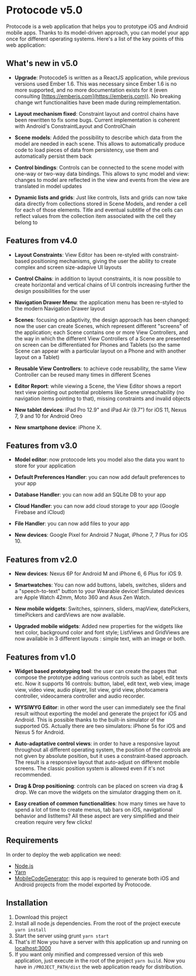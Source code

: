 # Protocode v5.0

Protocode is a web application that helps you to prototype iOS and Android mobile apps. Thanks to its model-driven approach, you can model your app once for different operating systems.
Here's a list of the key points of this web application:

## What's new in v5.0 ##
* __Upgrade__: Protocode5 is written as a ReactJS application, while previous versions used Ember 1.6. This was necessary since Ember 1.6 is no more supported, and no more documentation exists for it (even consulting [https://emberjs.com](https://emberjs.com)). No breaking change wrt functionalities have been made during reimplementation.

* __Layout mechanism fixed__: Constraint layout and control chains have been rewritten to fix some bugs. Current implementation is coherent with Android's ConstraintLayout and ControlChain

* __Scene models__: Added the possibility to describe which data from the model are needed in each scene. This allows to automatically produce code to load pieces of data from persistency, use them and automatically persist them back

* __Control bindings__: Controls can be connected to the scene model with one-way or two-way data bindings. This allows to sync model and view: changes to model are reflected in the view and events from the view are translated in model updates

* __Dynamic lists and grids__: Just like controls, lists and grids can now take data directly from collections stored in Scene Models, and render a cell for each of those elements. Title and eventual subtitle of the cells can reflect values from the collection item associated with the cell they belong to

## Features from v4.0 ##

* __Layout Constraints__: View Editor has been re-styled with constraint-based positioning mechanisms, giving the user the ability to create complex and screen size-adapive UI layouts

* __Control Chains__: in addition to layout constraints, it is now possible to create horizontal and vertical chains of UI controls increasing further the design possibilities for the user

* __Navigation Drawer Menu__: the application menu has been re-styled to the modern Navigation Drawer layout

* __Scenes__: focusing on adaptivity, the design approach has been changed: now the user can create Scenes, which represent different "screens" of the application; each Scene contains one or more View Controllers, and the way in which the different View Controllers of a Scene are presented on screen can be differentiated for Phones and Tablets (so the same Scene can appear with a particular layout on a Phone and with another layout on a Tablet)

* __Reusable View Controllers__: to achieve code reusability, the same View Controller can be reused many times in different Scenes

* __Editor Report__: while viewing a Scene, the View Editor shows a report text view pointing out potential problems like Scene unreachability (no navigation items pointing to that), missing constraints and invalid objects

* __New tablet devices__: iPad Pro 12.9" and iPad Air (9.7") for iOS 11, Nexus 7, 9 and 10 for Android Oreo

* __New smartphone device__: iPhone X.

## Features from v3.0 ##

* __Model editor__: now protocode lets you model also the data you want to store for your application

* __Default Preferences Handler__: you can now add default preferences to your app

* __Database Handler__: you can now add an SQLite DB to your app

* __Cloud Handler__: you can now add cloud storage to your app (Google Firebase and iCloud)

* __File Handler__: you can now add files to your app

* __New devices__: Google Pixel for Android 7 Nugat, iPhone 7, 7 Plus for iOS 10.

## Features from v2.0 ##

* __New devices__: Nexus 6P for Android M and iPhone 6, 6 Plus for iOS 9.

* __Smartwatches__: You can now add buttons, labels, switches, sliders and a "speech-to-text" button to your Wearable device! Simulated devices are Apple Watch 42mm, Moto 360 and Asus Zen Watch.

* __New mobile widgets__: Switches, spinners, sliders, mapView, datePickers, timePickers and cardViews are now available.

* __Upgraded mobile widgets__: Added new properties for the widgets like text color, background color and font style; ListViews and GridViews are now available in 3 different layouts : simple text, with an image or both.

## Features from v1.0 ##

* __Widget based prototyping tool__: the user can create the pages that compose the prototype adding various controls such as label, edit texts etc. Now it supports 16 controls: button, label, edit text, web view, image view, video view, audio player, list view, grid view, photocamera controller, videocamera controller and audio recorder.

* __WYSIWYG Editor__: in other word the user can immediately see the final result without exporting the model and generate the project for iOS and Android. This is possible thanks to the built-in simulator of the supported OS. Actually there are two simulators: iPhone 5s for iOS and Nexus 5 for Android.

* __Auto-adaptative control views__: in order to have a responsive layout throughout all different operating system, the position of the controls are not given by absolute position, but it uses a constraint-based approach. The result is a responsive layout that auto-adjust on different mobile screens. The classic position system is allowed even if it's not recommended.

* __Drag & Drop positioning__: controls can be placed on screen via drag & drop. We can move the widgets on the simulator dragging them on it.

* __Easy creation of common functionalities__: how many times we have to spend a lot of time to create menus, tab bars on iOS, navigational behavior and listItems? All these aspect are very simplified and their creation require very few clicks!

## Requirements ##

In order to deploy the web application we need:

* [Node.js](http://nodejs.org/)
* [Yarn](https://yarnpkg.com)
* [MobileCodeGenerator](https://github.com/polimi-deib/mobilecodegenerator5): this app is required to generate both iOS and Android projects from the model exported by Protocode.

## Installation ##

1. Download this project
2. Install all node.js dependencies. From the root of the project execute `yarn install`
3. Start the server using grunt `yarn start`
4. That's it! Now you have a server with this application up and running on [localhost:3000](http://localhost:3000)
5. If you want only minified and compressed version of this web application, just execute in the root of the project `yarn build`. Now you have in `/PROJECT_PATH/dist` the web application ready for distribution.

